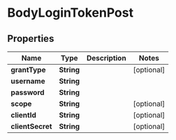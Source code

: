 # BodyLoginTokenPost

## Properties
Name | Type | Description | Notes
------------ | ------------- | ------------- | -------------
**grantType** | **String** |  |  [optional]
**username** | **String** |  | 
**password** | **String** |  | 
**scope** | **String** |  |  [optional]
**clientId** | **String** |  |  [optional]
**clientSecret** | **String** |  |  [optional]
